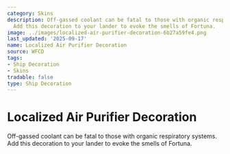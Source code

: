```yaml
---
category: Skins
description: Off-gassed coolant can be fatal to those with organic respiratory systems.
  Add this decoration to your lander to evoke the smells of Fortuna.
image: ../images/localized-air-purifier-decoration-6b27a59fe4.png
last_updated: '2025-09-17'
name: Localized Air Purifier Decoration
source: WFCD
tags:
- Ship Decoration
- Skins
tradable: false
type: Ship Decoration
---
```


# Localized Air Purifier Decoration

Off-gassed coolant can be fatal to those with organic respiratory systems. Add this decoration to your lander to evoke the smells of Fortuna.


